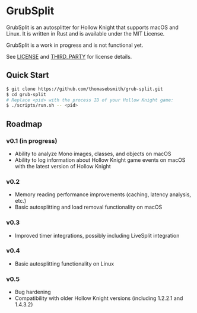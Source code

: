 # GrubSplit
GrubSplit is an autosplitter for Hollow Knight that supports macOS and Linux.
It is written in Rust and is available under the MIT License.

GrubSplit is a work in progress and is not functional yet.

See [LICENSE](./LICENSE) and [THIRD\_PARTY](./THIRD_PARTY) for license details.

## Quick Start
```sh
$ git clone https://github.com/thomasebsmith/grub-split.git
$ cd grub-split
# Replace <pid> with the process ID of your Hollow Knight game:
$ ./scripts/run.sh -- <pid>
```

## Roadmap
### v0.1 (in progress)
- Ability to analyze Mono images, classes, and objects on macOS
- Ability to log information about Hollow Knight game events on macOS with the
  latest version of Hollow Knight

### v0.2
- Memory reading performance improvements (caching, latency analysis, etc.)
- Basic autosplitting and load removal functionality on macOS

### v0.3
- Improved timer integrations, possibly including LiveSplit integration

### v0.4
- Basic autosplitting functionality on Linux

### v0.5
- Bug hardening
- Compatibility with older Hollow Knight versions (including 1.2.2.1 and
  1.4.3.2)
